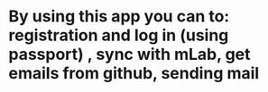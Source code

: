 # By using this app you can to: registration and log in (using passport) , sync with mLab, get emails from github, sending mail

